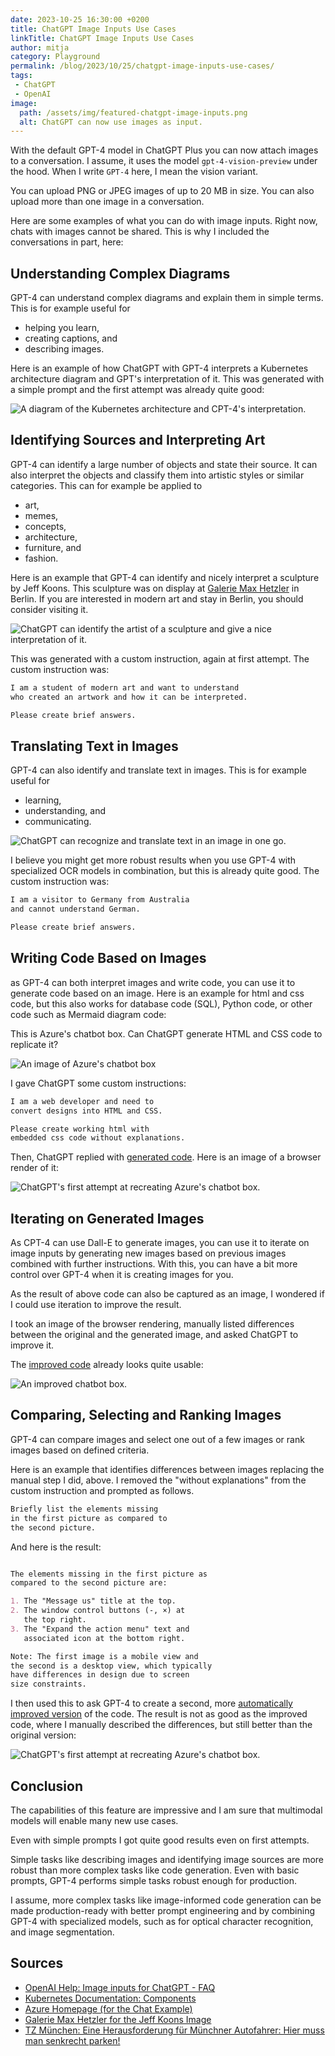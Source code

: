 ```yaml
---
date: 2023-10-25 16:30:00 +0200
title: ChatGPT Image Inputs Use Cases
linkTitle: ChatGPT Image Inputs Use Cases
author: mitja
category: Playground
permalink: /blog/2023/10/25/chatgpt-image-inputs-use-cases/
tags: 
 - ChatGPT
 - OpenAI
image:
  path: /assets/img/featured-chatgpt-image-inputs.png
  alt: ChatGPT can now use images as input.
---
```


With the default GPT-4 model in ChatGPT Plus you can now attach images to a conversation. I assume, it uses the model `gpt-4-vision-preview` under the hood. When I write `GPT-4` here, I mean the vision variant.

You can upload PNG or JPEG images of up to 20 MB in size. You can also upload more than one image in a conversation.

Here are some examples of what you can do with image inputs. Right now, chats with images cannot be shared. This is why I included the conversations in part, here:

## Understanding Complex Diagrams

GPT-4 can understand complex diagrams and explain them in simple terms. This is for example useful for

- helping you learn,
- creating captions, and
- describing images.

Here is an example of how ChatGPT with GPT-4 interprets a Kubernetes architecture diagram and GPT's interpretation of it. This was generated with a simple prompt and the first attempt was already quite good:

![A diagram of the Kubernetes architecture and CPT-4's interpretation.](/assets/blog/2023/chatgpt-image-inputs/describe-image.png)

## Identifying Sources and Interpreting Art

GPT-4 can identify a large number of objects and state their source. It can also interpret the objects and classify them into artistic styles or similar categories. This can for example be applied to

- art,
- memes,
- concepts,
- architecture,
- furniture, and
- fashion.

Here is an example that GPT-4 can identify and nicely interpret a sculpture by Jeff Koons. This sculpture was on display at [Galerie Max Hetzler](https://www.maxhetzler.com) in Berlin. If you are interested in modern art and stay in Berlin, you should consider visiting it.

![ChatGPT can identify the artist of a sculpture and give a nice interpretation of it.](/assets/blog/2023/chatgpt-image-inputs/identify-and-interprete.png)

This was generated with a custom instruction, again at first attempt. The custom instruction was:


```markdown
I am a student of modern art and want to understand 
who created an artwork and how it can be interpreted.

Please create brief answers.
```

## Translating Text in Images

GPT-4 can also identify and translate text in images. This is for example useful for

- learning,
- understanding, and
- communicating.

![ChatGPT can recognize and translate text in an image in one go.](/assets/blog/2023/chatgpt-image-inputs/translate-text-in-image.png)

I believe you might get more robust results when you use GPT-4 with specialized OCR models in combination, but this is already quite good. The custom instruction was:

```markdown
I am a visitor to Germany from Australia 
and cannot understand German.

Please create brief answers.
```

## Writing Code Based on Images

as GPT-4 can both interpret images and write code, you can use it to generate code based on an image. Here is an example for html and css code, but this also works for database code (SQL), Python code, or other code such as Mermaid diagram code:

This is Azure's chatbot box. Can ChatGPT generate HTML and CSS code to replicate it?

![An image of Azure's chatbot box](/assets/blog/2023/chatgpt-image-inputs/chat.png)

I gave ChatGPT some custom instructions:

```markdown
I am a web developer and need to 
convert designs into HTML and CSS.

Please create working html with 
embedded css code without explanations.
```

Then, ChatGPT replied with [generated code](/assets/blog/2023/chatgpt-image-inputs/chat.html). Here is an image of a browser render of it:

![ChatGPT's first attempt at recreating Azure's chatbot box.](/assets/blog/2023/chatgpt-image-inputs/chat-generated.png)

## Iterating on Generated Images

As CPT-4 can use Dall-E to generate images, you can use it to iterate on image inputs by generating new images based on previous images combined with further instructions. With this, you can have a bit more control over GPT-4 when it is creating images for you.

As the result of above code can also be captured as an image, I wondered if I could use iteration to improve the result.

I took an image of the browser rendering, manually listed differences between the original and the generated image, and asked ChatGPT to improve it.

The [improved code](/assets/blog/2023/chatgpt-image-inputs/chat-improved-manually.html) already looks quite usable:

![An improved chatbot box.](/assets/blog/2023/chatgpt-image-inputs/chat-generated-improved-manually.png)

## Comparing, Selecting and Ranking Images

GPT-4 can compare images and select one out of a few images or rank images based on defined criteria.

Here is an example that identifies differences between images replacing the manual step I did, above. I removed the "without explanations" from the custom instruction and prompted as follows.

```markdown
Briefly list the elements missing
in the first picture as compared to
the second picture.
```

And here is the result:

```markdown

The elements missing in the first picture as 
compared to the second picture are:

1. The "Message us" title at the top.
2. The window control buttons (-, ×) at 
   the top right.
3. The "Expand the action menu" text and 
   associated icon at the bottom right.

Note: The first image is a mobile view and 
the second is a desktop view, which typically 
have differences in design due to screen 
size constraints.
```

I then used this to ask GPT-4 to create a second, more [automatically improved version](/assets/blog/2023/chatgpt-image-inputs/chat-generated-improved-automatically.html) of the code. The result is not as good as the improved code, where I manually described the differences, but still better than the original version:

![ChatGPT's first attempt at recreating Azure's chatbot box.](/assets/blog/2023/chatgpt-image-inputs/chat-generated-improved-automatically.png)

## Conclusion

The capabilities of this feature are impressive and I am sure that multimodal models will enable many new use cases.

Even with simple prompts I got quite good results even on first attempts.

Simple tasks like describing images and identifying image sources are more robust than more complex tasks like code generation. Even with basic prompts, GPT-4 performs simple tasks robust enough for production.

I assume, more complex tasks like image-informed code generation can be made production-ready with better prompt engineering and by combining GPT-4 with specialized models, such as for optical character recognition, and image segmentation.

## Sources

- [OpenAI Help: Image inputs for ChatGPT - FAQ](https://help.openai.com/en/articles/8400551-image-inputs-for-chatgpt-faq)
- [Kubernetes Documentation: Components](https://kubernetes.io/docs/concepts/overview/components/)
- [Azure Homepage (for the Chat Example)](https://azure.microsoft.com/en-gb/)
- [Galerie Max Hetzler for the Jeff Koons Image](https://www.maxhetzler.com/artists/jeff-koons)
- [TZ München: Eine Herausforderung für Münchner Autofahrer: Hier muss man senkrecht parken!](https://www.tz.de/muenchen/leserreporter/muenchen-schild-schreibt-vor-senkrecht-einparken-9383603.html)